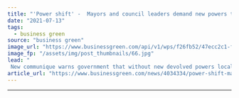 ```yaml
---
title: "'Power shift' -  Mayors and council leaders demand new powers to support net zero action"
date: "2021-07-13"
tags: 
  - business green
source: "business green"
image_url: "https://www.businessgreen.com/api/v1/wps/f26fb52/47ecc2c1-f0ee-4eda-b072-9895d916a8ef/4/Birmingham-bull-ring-185x114.jpg"
image_fp: "/assets/img/post_thumbnails/66.jpg"
lead: "
 New communique warns government that without new devolved powers local authorities, cities, and regions will struggle to deliver decarbonisation necessary to meet net zero goals ..."
article_url: "https://www.businessgreen.com/news/4034334/power-shift-mayors-council-leaders-demand-powers-support-net-zero-action"
---
```


---
